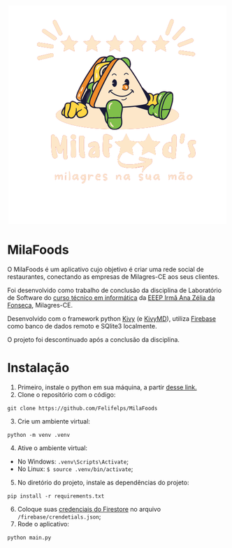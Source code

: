<p align="center">
  <img src="https://github.com/Felifelps/MilaFoods/blob/async/views/data/logo.png" alt="Logo MilaFoods"/>
</p>

# MilaFoods

O MilaFoods é um aplicativo cujo objetivo é criar uma rede social de restaurantes, conectando as empresas de Milagres-CE aos seus clientes.

Foi desenvolvido como trabalho de conclusão da disciplina de Laboratório de Software do [curso técnico em informática](https://www.instagram.com/inforanazeliaoficial/) da [EEEP Irmã Ana Zélia da Fonseca](https://eeep-irma-ana-zelia.netlify.app), Milagres-CE.

Desenvolvido com o framework python [Kivy](https://kivy.org) (e [KivyMD](https://kivymd.readthedocs.io/en/latest/)), utiliza [Firebase](https://firebase.google.com/) como banco de dados remoto e SQlite3 localmente.

O projeto foi descontinuado após a conclusão da disciplina.

# Instalação

1. Primeiro, instale o python em sua máquina, a partir [desse link.](https://www.python.org/downloads/)
2. Clone o repositório com o código:
  ```shell
  git clone https://github.com/Felifelps/MilaFoods
  ```
3. Crie um ambiente virtual:
  ```shell
  python -m venv .venv
  ```
4. Ative o ambiente virtual:
  - No Windows: `.venv\Scripts\Activate`;
  - No Linux: `$ source .venv/bin/activate`;
5. No diretório do projeto, instale as dependências do projeto:
  ```shell
  pip install -r requirements.txt
  ```
6. Coloque suas [credenciais do Firestore](https://console.firebase.google.com) no arquivo `/firebase/crendetials.json`;
7. Rode o aplicativo:
  ```shell
  python main.py
  ```






